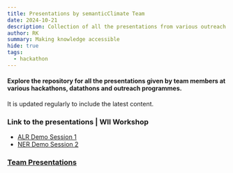 ```yaml
---
title: Presentations by semanticClimate Team 
date: 2024-10-21
description: Collection of all the presentations from various outreach 
author: RK 
summary: Making knowledge accessible
hide: true
tags:
  - hackathon
---
```


#### Explore the repository for all the presentations given by team members at various hackathons, datathons and outreach programmes.

It is updated regularly to include the latest content.

### Link to the presentations | WII Workshop

- [ALR Demo Session 1](https://github.com/semanticClimate/WII_workshop/blob/main/ALR_INTRO_WII_part1.pdf)
- [NER Demo Session 2](https://github.com/semanticClimate/WII_workshop/blob/main/WII_NER_part3.pdf)

### [Team Presentations](https://github.com/semanticClimate/presentations/tree/main)

